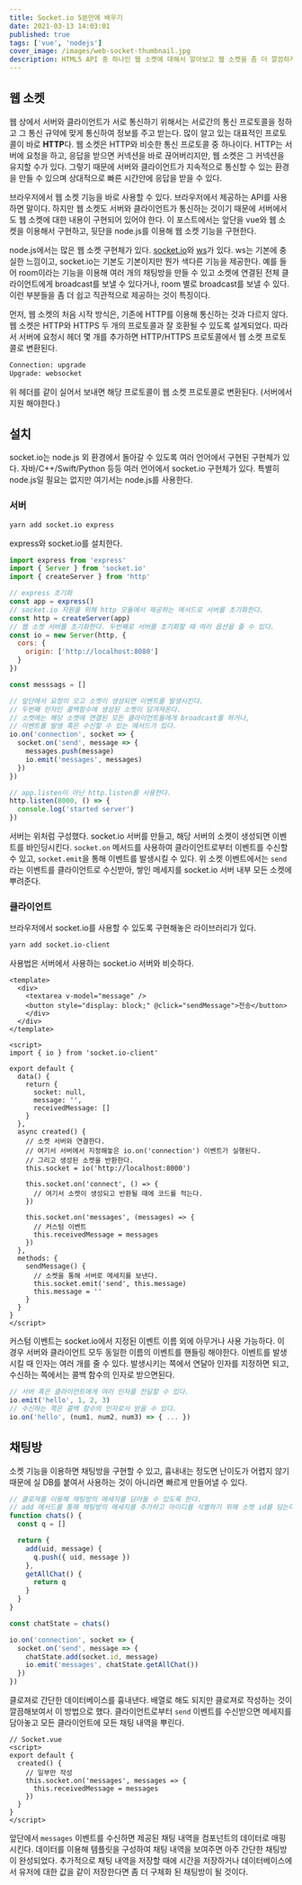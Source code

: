 ```yaml
---
title: Socket.io 5분만에 배우기
date: 2021-03-13 14:03:01
published: true
tags: ['vue', 'nodejs']
cover_image: /images/web-socket-thumbnail.jpg
description: HTML5 API 중 하나인 웹 소켓에 대해서 알아보고 웹 소켓을 좀 더 깔끔하게 사용할 수 있는 라이브러리인 Socket.io를 사용하는 방법을 정리하기
---
```


## 웹 소켓

웹 상에서 서버와 클라이언트가 서로 통신하기 위해서는 서로간의 통신 프로토콜을 정하고 그 통신 규약에 맞게 통신하여 정보를 주고 받는다. 많이 알고 있는 대표적인 프로토콜이 바로 **HTTP**다. 웹 소켓은 HTTP와 비슷한 통신 프로토콜 중 하나이다. HTTP는 서버에 요청을 하고, 응답을 받으면 커넥션을 바로 끊어버리지만, 웹 소켓은 그 커넥션을 유지할 수가 있다. 그렇기 때문에 서버와 클라이언트가 지속적으로 통신할 수 있는 환경을 만들 수 있으며 상대적으로 빠른 시간안에 응답을 받을 수 있다.

브라우저에서 웹 소켓 기능을 바로 사용할 수 있다. 브라우저에서 제공하는 API를 사용하면 말이다. 하지만 웹 소켓도 서버와 클라이언트가 통신하는 것이기 때문에 서버에서도 웹 소켓에 대한 내용이 구현되어 있어야 한다. 이 포스트에서는 앞단을 vue와 웹 소켓을 이용해서 구현하고, 뒷단을 node.js를 이용해 웹 소켓 기능을 구현한다.

node.js에서는 많은 웹 소켓 구현체가 있다. [socket.io](https://github.com/socketio/socket.io)와 [ws](https://github.com/websockets/ws)가 있다. ws는 기본에 충실한 느낌이고, socket.io는 기본도 기본이지만 뭔가 색다른 기능을 제공한다. 예를 들어 room이라는 기능을 이용해 여러 개의 채팅방을 만들 수 있고 소켓에 연결된 전체 클라이언트에게 broadcast를 보낼 수 있다거나, room 별로 broadcast를 보낼 수 있다. 이런 부분들을 좀 더 쉽고 직관적으로 제공하는 것이 특징이다.

먼저, 웹 소켓의 처음 시작 방식은, 기존에 HTTP를 이용해 통신하는 것과 다르지 않다. 웹 소켓은 HTTP와 HTTPS 두 개의 프로토콜과 잘 호환될 수 있도록 설계되었다. 따라서 서버에 요청시 헤더 몇 개를 추가하면 HTTP/HTTPS 프로토콜에서 웹 소켓 프로토콜로 변환된다.

```sh
Connection: upgrade
Upgrade: websocket
```

위 헤더를 같이 실어서 보내면 해당 프로토콜이 웹 소켓 프로토콜로 변환된다. (서버에서 지원 해야한다.)

## 설치

socket.io는 node.js 외 환경에서 돌아갈 수 있도록 여러 언어에서 구현된 구현체가 있다. 자바/C++/Swift/Python 등등 여러 언어에서 socket.io 구현체가 있다. 특별히 node.js일 필요는 없지만 여기서는 node.js를 사용한다.

### 서버

```sh
yarn add socket.io express
```

express와 socket.io를 설치한다.

```js
import express from 'express'
import { Server } from 'socket.io'
import { createServer } from 'http'

// express 초기화
const app = express()
// socket.io 지원을 위해 http 모듈에서 제공하는 메서드로 서버를 초기화한다.
const http = createServer(app)
// 웹 소켓 서버를 초기화한다. 두번째로 서버를 초기화할 때 여러 옵션을 줄 수 있다.
const io = new Server(http, {
  cors: {
    origin: ['http://localhost:8080']
  }
})

const messsags = []

// 앞단에서 요청이 오고 소켓이 생성되면 이벤트를 발생시킨다.
// 두번째 인자인 콜백함수에 생성된 소켓이 담겨져온다.
// 소켓에는 해당 소켓에 연결된 모든 클라이언트들에게 broadcast를 하거나,
// 이벤트를 발생 혹은 수신할 수 있는 메서드가 있다.
io.on('connection', socket => {
  socket.on('send', message => {
    messages.push(message)
    io.emit('messages', messages)
  })
})

// app.listen이 아닌 http.listen를 사용한다.
http.listen(8000, () => {
  console.log('started server')
})
```

서버는 위처럼 구성했다. socket.io 서버를 만들고, 해당 서버의 소켓이 생성되면 이벤트를 바인딩시킨다. `socket.on` 메서드를 사용하여 클라이언트로부터 이벤트를 수신할 수 있고, `socket.emit`을 통해 이벤트를 발생시킬 수 있다. 위 소켓 이벤트에서는 `send` 라는 이벤트를 클라이언트로 수신받아, 쌓인 메세지를 socket.io 서버 내부 모든 소켓에 뿌려준다.

### 클라이언트

브라우저에서 socket.io를 사용할 수 있도록 구현해놓은 라이브러리가 있다.

```sh
yarn add socket.io-client
```

사용법은 서버에서 사용하는 socket.io 서버와 비슷하다.

```vue
<template>
  <div>
    <textarea v-model="message" />
    <button style="display: block;" @click="sendMessage">전송</button>
    </div>
  </div>
</template>

<script>
import { io } from 'socket.io-client'

export default {
  data() {
    return {
      socket: null,
      message: '',
      receivedMessage: []
    }
  },
  async created() {
    // 소켓 서버와 연결한다.
    // 여기서 서버에서 지정해놓은 io.on('connection') 이벤트가 실행된다.
    // 그리고 생성된 소켓을 반환한다.
    this.socket = io('http://localhost:8000')

    this.socket.on('connect', () => {
      // 여기서 소켓이 생성되고 반환될 때에 코드를 적는다.
    })

    this.socket.on('messages', (messages) => {
      // 커스텀 이벤트
      this.receivedMessage = messages
    })
  },
  methods: {
    sendMessage() {
      // 소켓을 통해 서버로 메세지를 보낸다.
      this.socket.emit('send', this.message)
      this.message = ''
    }
  }
}
</script>
```

커스텀 이벤트는 socket.io에서 지정된 이벤트 이름 외에 아무거나 사용 가능하다. 이 경우 서버와 클라이언트 모두 동일한 이름의 이벤트를 핸들링 해야한다. 이벤트를 발생시킬 때 인자는 여러 개를 줄 수 있다. 발생시키는 쪽에서 연달아 인자를 지정하면 되고, 수신하는 쪽에서는 콜백 함수의 인자로 받으면된다.

```js
// 서버 혹은 클라이언트에게 여러 인자를 전달할 수 있다.
io.emit('hello', 1, 2, 3)
// 수신하는 쪽은 콜백 함수의 인자로서 받을 수 있다.
io.on('hello', (num1, num2, num3) => { ... })
```

## 채팅방

소켓 기능을 이용하면 채팅방을 구현할 수 있고, 흉내내는 정도면 난이도가 어렵지 않기 때문에 실 DB를 붙여서 사용하는 것이 아니라면 빠르게 만들어낼 수 있다.

```js
// 클로져를 이용해 채팅방의 메세지를 담아둘 수 있도록 한다.
// add 메서드를 통해 채팅방의 메세지를 추가하고 아이디를 식별하기 위해 소켓 id를 담는다.
function chats() {
  const q = []

  return {
    add(uid, message) {
      q.push({ uid, message })
    },
    getAllChat() {
      return q
    }
  }
}

const chatState = chats()

io.on('connection', socket => {
  socket.on('send', message => {
    chatState.add(socket.id, message)
    io.emit('messages', chatState.getAllChat())
  })
})
```

클로져로 간단한 데이터베이스를 흉내낸다. 배열로 해도 되지만 클로져로 작성하는 것이 깔끔해보여서 이 방법으로 했다. 클라이언트로부터 `send` 이벤트를 수신받으면 메세지를 담아놓고 모든 클라이언트에 모든 채팅 내역을 뿌린다.

```vue
// Socket.vue
<script>
export default {
  created() {
    // 일부만 작성
    this.socket.on('messages', messages => {
      this.receivedMessage = messages
    })
  }
}
</script>
```

앞단에서 `messages` 이벤트를 수신하면 제공된 채팅 내역을 컴포넌트의 데이터로 매핑시킨다. 데이터를 이용해 템플릿을 구성하여 채팅 내역을 보여주면 아주 간단한 채팅방이 완성되었다. 추가적으로 채팅 내역을 저장할 때에 시간을 저장하거나 데이터베이스에서 유저에 대한 값을 같이 저장한다면 좀 더 구체화 된 채팅방이 될 것이다.
